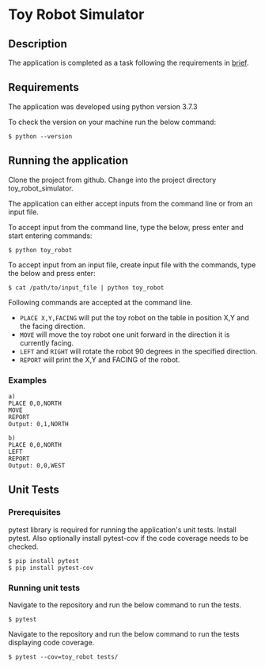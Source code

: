 # Toy Robot Simulator

## Description
The application is completed as a task following the requirements in [brief](BRIEF.md).

## Requirements
The application was developed using python version 3.7.3

To check the version on your machine run the below command:

    $ python --version

## Running the application
Clone the project from github. Change into the project directory toy_robot_simulator.

The application can either accept inputs from the command line or from an input file.

To accept input from the command line, type the below, press enter and start entering commands:

    $ python toy_robot

To accept input from an input file, create input file with the commands, type the below and press enter:

    $ cat /path/to/input_file | python toy_robot

Following commands are accepted at the command line. 
* `PLACE X,Y,FACING` will put the toy robot on the table in position X,Y and the facing direction.
* `MOVE` will move the toy robot one unit forward in the direction it is currently facing.
* `LEFT` and `RIGHT` will rotate the robot 90 degrees in the specified direction.
* `REPORT` will print the X,Y and FACING of the robot.

### Examples
```
a)
PLACE 0,0,NORTH
MOVE
REPORT
Output: 0,1,NORTH

b)
PLACE 0,0,NORTH
LEFT
REPORT
Output: 0,0,WEST
```

## Unit Tests

### Prerequisites
pytest library is required for running the application's unit tests. Install pytest. Also optionally install pytest-cov if the code coverage needs to be checked.

    $ pip install pytest
    $ pip install pytest-cov

### Running unit tests
Navigate to the repository and run the below command to run the tests.

    $ pytest

Navigate to the repository and run the below command to run
the tests displaying code coverage.

    $ pytest --cov=toy_robot tests/
